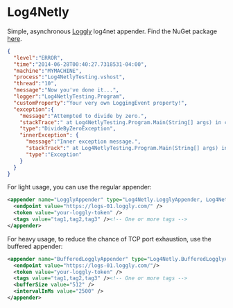 Log4Netly
=========

Simple, asynchronous [Loggly](https://www.loggly.com) log4net appender. Find the NuGet package [here](https://www.nuget.org/packages/Log4Netly).

```json
{
  "level":"ERROR",
  "time":"2014-06-28T00:40:27.7318531-04:00",
  "machine":"MYMACHINE",
  "process":"Log4NetlyTesting.vshost",
  "thread":"10",
  "message":"Now you've done it...",
  "logger":"Log4NetlyTesting.Program",
  "customProperty":"Your very own LoggingEvent property!",
  "exception":{
    "message":"Attempted to divide by zero.",
    "stackTrace":" at Log4NetlyTesting.Program.Main(String[] args) in c:\\SomePath\\Log4Netly\\Log4NetlyTesting\\Program.cs:line 19",
    "type":"DivideByZeroException",
    "innerException": {
      "message":"Inner exception message.",
      "stackTrack":" at Log4NetlyTesting.Program.Main(String[] args) in c:\\SomePath\\Log4Netly\\Log4NetlyTesting\\Program.cs:line 18",
      "type":"Exception"
    }
  }
}
```
For light usage, you can use the regular appender:
```xml
<appender name="LogglyAppender" type="Log4Netly.LogglyAppender, Log4Netly">
  <endpoint value="https://logs-01.loggly.com/" />
  <token value="your-loggly-token" />
  <tags value="tag1,tag2,tag3" /><!-- One or more tags -->
</appender>
```
For heavy usage, to reduce the chance of TCP port exhaustion, use the buffered appender:
```xml
<appender name="BufferedLogglyAppender" type="Log4Netly.BufferedLogglyAppender, Log4Netly">
  <endpoint value="https://logs-01.loggly.com/"/>
  <token value="your-loggly-token" />
  <tags value="tag1,tag2,tag3" /><!-- One or more tags -->
  <bufferSize value="512" />
  <intervalInMs value="2500" />
</appender>
```
